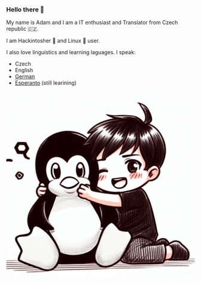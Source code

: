 ### Hello there 👋

My name is Adam and I am a IT enthusiast and Translator from Czech republic 🇨🇿.

I am Hackintosher 🍏 and Linux 🐧 user.

I also love linguistics and learning laguages. I speak:

* Czech
* English
* [German](https://github.com/DMNerd/DMNerd/blob/master/GERMAN.md)
* [Esperanto](https://github.com/DMNerd/DMNerd/blob/master/ESPERANTO.md) (still learining)

![ILoveTux](https://raw.githubusercontent.com/DMNerd/DMNerd/master/lovetux.png)
